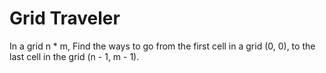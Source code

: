 
# Grid Traveler

In a grid n * m, Find the ways to go from the first cell in a grid (0, 0), to the last cell in the grid (n - 1, m - 1).
